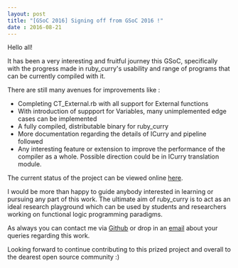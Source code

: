 ```yaml
---
layout: post
title: "[GSoC 2016] Signing off from GSoC 2016 !"
date : 2016-08-21
---
```


Hello all!

It has been a very interesting and fruitful journey this GSoC, specifically with the progress made in ruby_curry's usability and range of programs that can be currently compiled with it.

There are still many avenues for improvements like :
<ul>
<li> Completing CT_External.rb with all support for External functions </li>
<li> With introduction of suppport for Variables, many unimplemented edge cases can be implemented</li>
<li> A fully compiled, distributable binary for ruby_curry</li>
<li> More documentation regarding the details of ICurry and pipeline followed</li>
<li> Any interesting feature or extension to improve the performance of the compiler as a whole. Possible direction could be in ICurry translation module. </li>
</ul>

The current status of the project can be viewed online <a href='https://github.com/karthiksenthil/ruby_curry'>here</a>.

I would be more than happy to guide anybody interested in learning or pursuing any part of this work. The ultimate aim of ruby_curry is to act as an ideal research playground which can be used by students and researchers working on functional logic programming paradigms.

As always you can contact me via <a href='https://github.com/karthiksenthil'>Github</a> or drop in an <a href='mailto:karthik.senthil94@gmail.com'>email</a> about your queries regarding this work. 

Looking forward to continue contributing to this prized project and overall to the dearest open source community :)